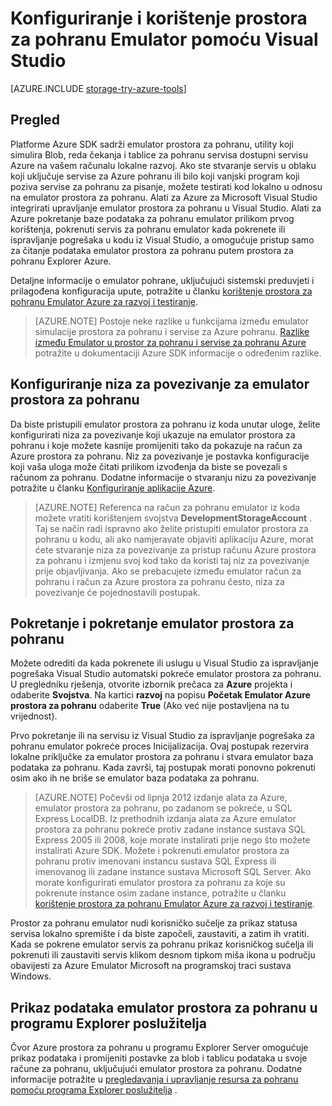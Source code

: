 <properties 
   pageTitle="Konfiguriranje i korištenje prostora za pohranu Emulator pomoću Visual Studio | Microsoft Azure"
   description="Konfiguriranje i korištenje prostora za pohranu Emulator pomoću Visual Studio"
   services="visual-studio-online"
   documentationCenter="na"
   authors="TomArcher"
   manager="douge"
   editor="" />
<tags 
   ms.service="storage"
   ms.devlang="multiple"
   ms.topic="article"
   ms.tgt_pltfrm="na"
   ms.workload="na"
   ms.date="07/18/2016"
   ms.author="tarcher" />

# <a name="configuring-and-using-the-storage-emulator-with-visual-studio"></a>Konfiguriranje i korištenje prostora za pohranu Emulator pomoću Visual Studio

[AZURE.INCLUDE [storage-try-azure-tools](../includes/storage-try-azure-tools.md)]

## <a name="overview"></a>Pregled
Platforme Azure SDK sadrži emulator prostora za pohranu, utility koji simulira Blob, reda čekanja i tablice za pohranu servisa dostupni servisu Azure na vašem računalu lokalne razvoj. Ako ste stvaranje servis u oblaku koji uključuje servise za Azure pohranu ili bilo koji vanjski program koji poziva servise za pohranu za pisanje, možete testirati kod lokalno u odnosu na emulator prostora za pohranu. Alati za Azure za Microsoft Visual Studio integrirati upravljanje emulator prostora za pohranu u Visual Studio. Alati za Azure pokretanje baze podataka za pohranu emulator prilikom prvog korištenja, pokrenuti servis za pohranu emulator kada pokrenete ili ispravljanje pogrešaka u kodu iz Visual Studio, a omogućuje pristup samo za čitanje podataka emulator prostora za pohranu putem prostora za pohranu Explorer Azure.

Detaljne informacije o emulator pohrane, uključujući sistemski preduvjeti i prilagođena konfiguracija upute, potražite u članku [korištenje prostora za pohranu Emulator Azure za razvoj i testiranje](./storage/storage-use-emulator.md).

>[AZURE.NOTE] Postoje neke razlike u funkcijama između emulator simulacije prostora za pohranu i servise za Azure pohranu. [Razlike između Emulator u prostor za pohranu i servise za pohranu Azure](./storage/storage-use-emulator.md) potražite u dokumentaciji Azure SDK informacije o određenim razlike.

## <a name="configuring-a-connection-string-for-the-storage-emulator"></a>Konfiguriranje niza za povezivanje za emulator prostora za pohranu

Da biste pristupili emulator prostora za pohranu iz koda unutar uloge, želite konfigurirati niza za povezivanje koji ukazuje na emulator prostora za pohranu i koje možete kasnije promijeniti tako da pokazuje na račun za Azure prostora za pohranu. Niz za povezivanje je postavka konfiguracije koji vaša uloga može čitati prilikom izvođenja da biste se povezali s računom za pohranu. Dodatne informacije o stvaranju nizu za povezivanje potražite u članku [Konfiguriranje aplikacije Azure](https://msdn.microsoft.com/library/azure/2da5d6ce-f74d-45a9-bf6b-b3a60c5ef74e#BK_SettingsPage).

>[AZURE.NOTE] Referenca na račun za pohranu emulator iz koda možete vratiti korištenjem svojstva **DevelopmentStorageAccount** . Taj se način radi ispravno ako želite pristupiti emulator prostora za pohranu u kodu, ali ako namjeravate objaviti aplikaciju Azure, morat ćete stvaranje niza za povezivanje za pristup računu Azure prostora za pohranu i izmjenu svoj kod tako da koristi taj niz za povezivanje prije objavljivanja. Ako se prebacujete između emulator račun za pohranu i račun za Azure prostora za pohranu često, niza za povezivanje će pojednostavili postupak.

## <a name="initializing-and-running-the-storage-emulator"></a>Pokretanje i pokretanje emulator prostora za pohranu

Možete odrediti da kada pokrenete ili uslugu u Visual Studio za ispravljanje pogrešaka Visual Studio automatski pokreće emulator prostora za pohranu. U pregledniku rješenja, otvorite izbornik prečaca za **Azure** projekta i odaberite **Svojstva**. Na kartici **razvoj** na popisu **Početak Emulator Azure prostora za pohranu** odaberite **True** (Ako već nije postavljena na tu vrijednost).

Prvo pokretanje ili na servisu iz Visual Studio za ispravljanje pogrešaka za pohranu emulator pokreće proces Inicijalizacija. Ovaj postupak rezervira lokalne priključke za emulator prostora za pohranu i stvara emulator baza podataka za pohranu. Kada završi, taj postupak morati ponovno pokrenuti osim ako ih ne briše se emulator baza podataka za pohranu.

>[AZURE.NOTE] Počevši od lipnja 2012 izdanje alata za Azure, emulator prostora za pohranu, po zadanom se pokreće, u SQL Express LocalDB. Iz prethodnih izdanja alata za Azure emulator prostora za pohranu pokreće protiv zadane instance sustava SQL Express 2005 ili 2008, koje morate instalirati prije nego što možete instalirati Azure SDK. Možete i pokrenuti emulator prostora za pohranu protiv imenovani instancu sustava SQL Express ili imenovanog ili zadane instance sustava Microsoft SQL Server. Ako morate konfigurirati emulator prostora za pohranu za koje su pokrenute instance osim zadane instance, potražite u članku [korištenje prostora za pohranu Emulator Azure za razvoj i testiranje](./storage/storage-use-emulator.md).

Prostor za pohranu emulator nudi korisničko sučelje za prikaz statusa servisa lokalno spremište i da biste započeli, zaustaviti, a zatim ih vratiti. Kada se pokrene emulator servis za pohranu prikaz korisničkog sučelja ili pokrenuti ili zaustaviti servis klikom desnom tipkom miša ikona u području obavijesti za Azure Emulator Microsoft na programskoj traci sustava Windows.

## <a name="viewing-storage-emulator-data-in-server-explorer"></a>Prikaz podataka emulator prostora za pohranu u programu Explorer poslužitelja

Čvor Azure prostora za pohranu u programu Explorer Server omogućuje prikaz podataka i promijeniti postavke za blob i tablicu podataka u svoje račune za pohranu, uključujući emulator prostora za pohranu. Dodatne informacije potražite u [pregledavanja i upravljanje resursa za pohranu pomoću programa Explorer poslužitelja](https://msdn.microsoft.com/library/azure/ff683677.aspx) .
